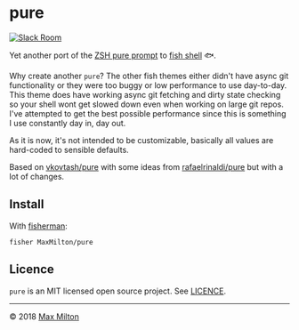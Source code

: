 # pure

[![Slack Room](https://fisherman-wharf.herokuapp.com/badge.svg)](https://fisherman-wharf.herokuapp.com)

Yet another port of the [ZSH pure prompt](https://github.com/sindresorhus/pure) to [fish shell](https://github.com/fish-shell/fish-shell) 🐟.

Why create another `pure`? The other fish themes either didn't have async git functionality or they were too buggy or low performance to use day-to-day. This theme does have working async git fetching and dirty state checking so your shell wont get slowed down even when working on large git repos. I've attempted to get the best possible performance since this is something I use constantly day in, day out.

As it is now, it's not intended to be customizable, basically all values are hard-coded to sensible defaults.

Based on [vkovtash/pure](https://github.com/vkovtash/pure) with some ideas from [rafaelrinaldi/pure](https://github.com/rafaelrinaldi/pure) but with a lot of changes.

<!-- ![pure](https://cloud.githubusercontent.com/assets/8317250/13661599/777665a2-e6d7-11e5-9078-eae115fa140a.png) -->

## Install

With [fisherman](https://github.com/fisherman/fisherman):

```fish
fisher MaxMilton/pure
```

## Licence

`pure` is an MIT licensed open source project. See [LICENCE](https://github.com/MaxMilton/pure/blob/master/LICENCE).

-----

© 2018 [Max Milton](https://maxmilton.com)
